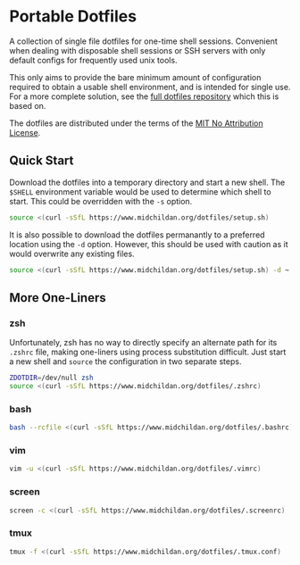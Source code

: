 # Portable Dotfiles

A collection of single file dotfiles for one-time shell sessions. Convenient
when dealing with disposable shell sessions or SSH servers with only default
configs for frequently used unix tools.

This only aims to provide the bare minimum amount of configuration required to
obtain a usable shell environment, and is intended for single use. For a more
complete solution, see the
[full dotfiles repository](https://github.com/midchildan/dotfiles) which this
is based on.

The dotfiles are distributed under the terms of the
[MIT No Attribution License](https://github.com/aws/mit-0).

## Quick Start

Download the dotfiles into a temporary directory and start a new shell. The
`$SHELL` environment variable would be used to determine which shell to start.
This could be overridden with the `-s` option.

```sh
source <(curl -sSfL https://www.midchildan.org/dotfiles/setup.sh)
```

It is also possible to download the dotfiles permanantly to a preferred location
using the `-d` option. However, this should be used with caution as it would
overwrite any existing files.

```sh
source <(curl -sSfL https://www.midchildan.org/dotfiles/setup.sh) -d ~
```

## More One-Liners
### zsh

Unfortunately, zsh has no way to directly specify an alternate path for its
`.zshrc` file, making one-liners using process substitution difficult. Just
start a new shell and `source` the configuration in two separate steps.

```sh
ZDOTDIR=/dev/null zsh
source <(curl -sSfL https://www.midchildan.org/dotfiles/.zshrc)
```

### bash

```sh
bash --rcfile <(curl -sSfL https://www.midchildan.org/dotfiles/.bashrc)
```

### vim

```sh
vim -u <(curl -sSfL https://www.midchildan.org/dotfiles/.vimrc)
```

### screen

```sh
screen -c <(curl -sSfL https://www.midchildan.org/dotfiles/.screenrc)
```

### tmux

```sh
tmux -f <(curl -sSfL https://www.midchildan.org/dotfiles/.tmux.conf)
```
